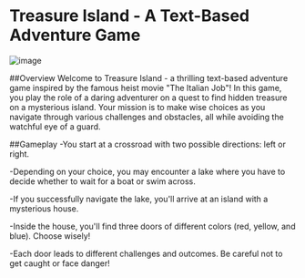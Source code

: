 # Treasure Island - A Text-Based Adventure Game
![image](https://github.com/Mayur-Kyatham/Treasure_island/assets/139049362/7208676f-3acd-45a6-8a7d-3ac3f6a8cb24)

##Overview
Welcome to Treasure Island - a thrilling text-based adventure game inspired by the famous heist movie "The Italian Job"! In this game, you play the role of a daring adventurer on a quest to find hidden treasure on a mysterious island. Your mission is to make wise choices as you navigate through various challenges and obstacles, all while avoiding the watchful eye of a guard.

##Gameplay
-You start at a crossroad with two possible directions: left or right.

-Depending on your choice, you may encounter a lake where you have to decide whether to wait for a boat or swim across.

-If you successfully navigate the lake, you'll arrive at an island with a mysterious house.

-Inside the house, you'll find three doors of different colors (red, yellow, and blue). Choose wisely!

-Each door leads to different challenges and outcomes. Be careful not to get caught or face danger!

